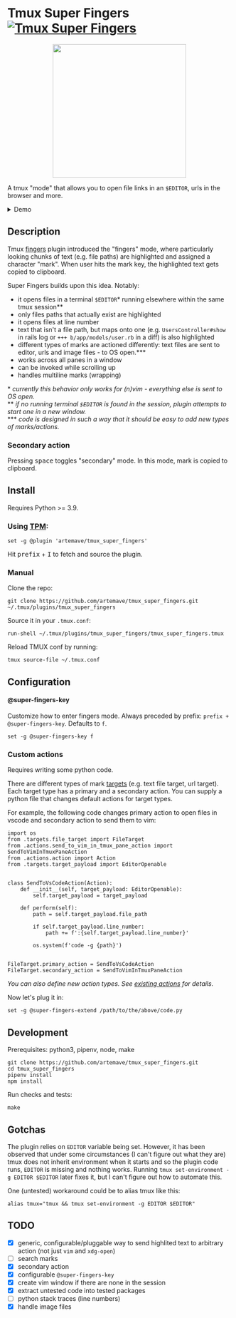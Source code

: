 # Tmux Super Fingers [![Tmux Super Fingers](https://github.com/artemave/tmux_super_fingers/actions/workflows/python-app.yml/badge.svg)](https://github.com/artemave/tmux_super_fingers/actions/workflows/python-app.yml)

<p align="center">
<img width="300" src="https://78.media.tumblr.com/e1712952f6eb24f418a997a8da6ae831/tumblr_ou1znif6LW1w4t58uo1_500.gif" />
</p>

A tmux "mode" that allows you to open file links in an `$EDITOR`, urls in the browser and more.


<details>
  <summary>Demo</summary>

https://user-images.githubusercontent.com/23721/127735461-e716cca9-c6e4-46b9-97d1-05bc7f84e00c.mp4

</details>

## Description

Tmux [fingers](https://github.com/morantron/tmux-fingers) plugin introduced the "fingers" mode, where particularly looking chunks of text (e.g. file paths) are highlighted and assigned a character "mark". When user hits the mark key, the highlighted text gets copied to clipboard.

Super Fingers builds upon this idea. Notably:

- it opens files in a terminal `$EDITOR`* running elsewhere within the same tmux session**
- only files paths that actually exist are highlighted
- it opens files at line number
- text that isn't a file path, but maps onto one (e.g. `UsersController#show` in rails log or `+++ b/app/models/user.rb` in a diff) is also highlighted
- different types of marks are actioned differently: text files are sent to editor, urls and image files - to OS open.***
- works across all panes in a window
- can be invoked while scrolling up
- handles multiline marks (wrapping)

\* _currently this behavior only works for (n)vim - everything else is sent to OS open._</br>
\** _if no running terminal `$EDITOR` is found in the session, plugin attempts to start one in a new window._</br>
\*** _code is designed in such a way that it should be easy to add new types of marks/actions._</br>

### Secondary action

Pressing <kbd>space</kbd> toggles "secondary" mode. In this mode, mark is copied to clipboard.

## Install

Requires Python >= 3.9.

### Using [TPM](https://github.com/tmux-plugins/tpm):

    set -g @plugin 'artemave/tmux_super_fingers'

Hit <kbd>prefix</kbd> + <kbd>I</kbd> to fetch and source the plugin.

### Manual

Clone the repo:

    git clone https://github.com/artemave/tmux_super_fingers.git ~/.tmux/plugins/tmux_super_fingers

Source it in your `.tmux.conf`:

    run-shell ~/.tmux/plugins/tmux_super_fingers/tmux_super_fingers.tmux

Reload TMUX conf by running:

    tmux source-file ~/.tmux.conf

## Configuration

#### @super-fingers-key

Customize how to enter fingers mode. Always preceded by prefix: `prefix + @super-fingers-key`. Defaults to `f`.

```
set -g @super-fingers-key f
```

### Custom actions

Requires writing some python code.

There are different types of mark [targets](./tmux_super_fingers/targets) (e.g. text file target, url target). Each target type has a primary and a secondary action. You can supply a python file that changes default actions for target types.

For example, the following code changes primary action to open files in vscode and secondary action to send them to vim:

```python3
import os
from .targets.file_target import FileTarget
from .actions.send_to_vim_in_tmux_pane_action import SendToVimInTmuxPaneAction
from .actions.action import Action
from .targets.target_payload import EditorOpenable


class SendToVsCodeAction(Action):
    def __init__(self, target_payload: EditorOpenable):
        self.target_payload = target_payload

    def perform(self):
        path = self.target_payload.file_path

        if self.target_payload.line_number:
            path += f':{self.target_payload.line_number}'

        os.system(f'code -g {path}')


FileTarget.primary_action = SendToVsCodeAction
FileTarget.secondary_action = SendToVimInTmuxPaneAction
```

_You can also define new action types. See [existing actions](./tmux_super_fingers/actions) for details._

Now let's plug it in:

```
set -g @super-fingers-extend /path/to/the/above/code.py
```

## Development

Prerequisites: python3, pipenv, node, make

```
git clone https://github.com/artemave/tmux_super_fingers.git
cd tmux_super_fingers
pipenv install
npm install
```

Run checks and tests:

```
make
```

## Gotchas

The plugin relies on `EDITOR` variable being set. However, it has been observed that under some circumstances (I can't figure out what they are) tmux does not inherit environment when it starts and so the plugin code runs, `EDITOR` is missing and nothing works.
Running `tmux set-environment -g EDITOR $EDITOR` later fixes it, but I can't figure out how to automate this.

One (untested) workaround could be to alias tmux like this:

    alias tmux="tmux && tmux set-environment -g EDITOR $EDITOR"

## TODO

- [x] generic, configurable/pluggable way to send highlited text to arbitrary action (not just `vim` and `xdg-open`)
- [ ] search marks
- [x] secondary action
- [x] configurable `@super-fingers-key`
- [x] create vim window if there are none in the session
- [x] extract untested code into tested packages
- [ ] python stack traces (line numbers)
- [x] handle image files
